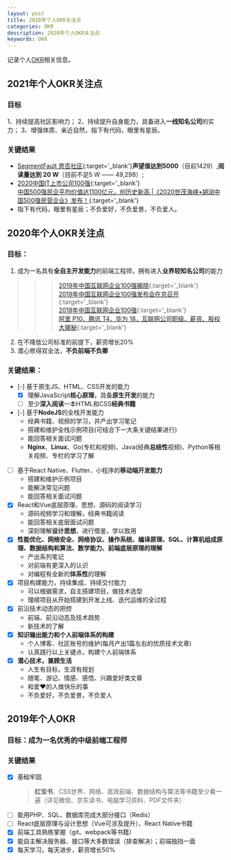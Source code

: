 ```yaml
---
layout: post
title: 2020年个人OKR关注点
categories: OKR
description: 2020年个人OKR关注点
keywords: OKR
---
```


记录个人[OKR](https://www.jianshu.com/p/09c6d7d89175)相关信息。

## 2021年个人OKR关注点

### 目标

1、持续提高社区影响力；
2、持续提升自身能力，具备进入**一线知名公司**的实力；
3、增强体质、亲近自然，指下有代码，眼里有星辰。

### 关键结果

- [SegmentFault 思否社区](https://segmentfault.com/u/king_hcj){:target='_blank'}**声望值达到5000**（目前1429）,**阅读量达到 20 W**（目前不足5 W —— 49,298）;
- [2020中国IT上市公司100强](https://mp.weixin.qq.com/s/iEvNByoG_2ltopSsDFOnDw){:target='_blank'}   
[中国500强民企平均价值达1100亿元，创历史新高 |《2020世茂海峡•胡润中国500强民营企业》发布！](https://mp.weixin.qq.com/s/FRHFCjOff-aPyGA3E8kOiQ){:target='_blank'}
- 指下有代码，眼里有星辰；不负爱好，不负爱景，不负爱人。

## 2020年个人OKR关注点
### 目标：

1. 成为一名具有**全自主开发能力**的前端工程师，拥有进入**业界较知名公司**的能力
>>>[2019年中国互联网企业100强揭晓](https://finance.sina.com.cn/chanjing/gsnews/2019-08-14/doc-ihytcern0692309.shtml){:target='_blank'}   
[2019年中国互联网企业100强发布会在京召开](http://www.miit.gov.cn/n1146290/n1146402/n7039597/c7260777/content.html){:target='_blank'}   
[2018年中国互联网企业100强](https://baike.baidu.com/item/2018%E5%B9%B4%E4%B8%AD%E5%9B%BD%E4%BA%92%E8%81%94%E7%BD%91%E4%BC%81%E4%B8%9A100%E5%BC%BA/22773548?fr=aladdin){:target='_blank'}   
[阿里 P10、腾讯 T4、华为 18，互联网公司职级、薪资、股权大揭秘](https://www.infoq.cn/article/0*dh8y7jcxcDc0YJFXq1?utm_source=zhihu&utm_medium=betty&utm_campaign=newinfoq&utm_content=xinzi2019){:target='_blank'}   
2. 在不降低公司标准的前提下，薪资增长20%
3. 潜心修得双全法，**不负前端不负卿**

### 关键结果：
   - [-] 基于原生JS、HTML、CSS开发的能力
      - [x] 理解JavaScript**核心原理**，具备**原生开发**的能力
      - [ ] 至少**深入阅读**一本HTML和CSS**经典书籍**
   - [-] 基于**NodeJS**的全栈开发能力
      - 经典书籍、视频的学习，并产出学习笔记
      - 搭建和维护全栈示例项目(可结合下一大条关键结果进行)
      - 能回答相关面试问题
      - **Nginx**、**Linux**、Go(专栏和视频)、Java(经典**总结性**视频)、Python等相关视频、专栏的学习了解
   - [ ] 基于React Native、Flutter、小程序的**移动端开发能力**
      - 搭建和维护示例项目
      - 能解决常见问题
      - 能回答相关面试问题
   - [x] React和Vue底层原理、思想、源码的阅读学习
      - 源码视频学习和理解，经典书籍阅读
      - 能回答相关底层面试问题
      - 深刻理解**设计思想**，进行借鉴，学以致用
   - [x] **性能优化、网络安全、网络协议、操作系统、编译原理、SQL、计算机组成原理、数据结构和算法、数学能力、前端底层原理的理解**
      - 产出系列笔记
      - 对前端有更深入的认识
      - 对编程有全新的**体系性**的理解
   - [x] 项目构建能力，持续集成、持续交付能力
      - 可以根据需求，自主搭建项目，做技术选型
      - 理顺项目从开始搭建到开发上线、迭代运维的全过程
   - [x] 前沿技术动态的把控
      - 前端、前沿动态及技术趋势
      - 新技术的了解
   - [x] **知识输出能力和个人前端体系的构建**
      - 个人博客、社区账号的维护(每月产出1篇左右的优质技术文章)
      - 认真践行以上关键点，构建个人前端体系
   - [x] **潜心技术，兼顾生活**
      - 人生有目标，生涯有规划
      - 随笔、游记、情感、感悟、兴趣爱好类文章
      - 和爱❤️的人做快乐的事
      - 不负爱好，不负爱景，不负爱人

## 2019年个人OKR
### 目标：成为一名优秀的中级前端工程师
### 关键结果
   - [x] 基础牢固
      > **红宝书**、CSS世界、网络、高效前端、数据结构与算法等书籍至少看一遍（详见微信、京东读书、电脑学习资料、PDF文件夹）
   - [ ] 能用PHP、SQL、数据库完成大部分接口（Redis）
   - [ ] React底层原理与设计思想（Vue可涉及提升）、React Native书籍
   - [x] 前端工具熟练掌握（git、webpack等书籍）
   - [x] 能自主解决服务器、接口等大多数错误（排查解决）；前端独挡一面
   - [x] 每天学习，每天进步，薪资增长50%